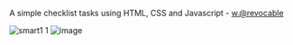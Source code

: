 A simple checklist tasks using HTML, CSS and Javascript - <a href="https://github.com/Revocable">w.@revocable</a>

![smart1 1](https://user-images.githubusercontent.com/99039864/201554466-789cd91d-8d94-465a-bd84-b211c3a61b4d.png)
![image](https://user-images.githubusercontent.com/99039864/202009606-aae3d25b-459c-44cd-a524-34ea7f83857d.png)


